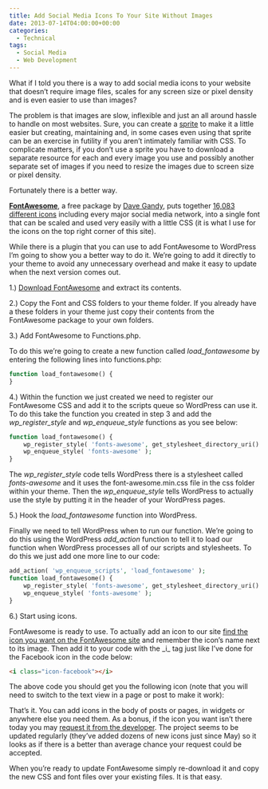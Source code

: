 ```yaml
---
title: Add Social Media Icons To Your Site Without Images
date: 2013-07-14T04:00:00+00:00
categories:
  - Technical
tags:
  - Social Media
  - Web Development
---
```


What if I told you there is a way to add social media icons to your website that doesn’t require image files, scales for any screen size or pixel density and is even easier to use than images?

The problem is that images are slow, inflexible and just an all around hassle to handle on most websites. Sure, you can create a [sprite](http://www.w3schools.com/css/css_image_sprites.asp) to make it a little easier but creating, maintaining and, in some cases even using that sprite can be an exercise in futility if you aren’t intimately familiar with CSS. To complicate matters, if you don’t use a sprite you have to download a separate resource for each and every image you use and possibly another separate set of images if you need to resize the images due to screen size or pixel density.

Fortunately there is a better way.

[**FontAwesome**](https://fontawesome.com/), a free package by [Dave Gandy](https://twitter.com/davegandy), puts together [16,083 different icons](https://fontawesome.com/icons) including every major social media network, into a single font that can be scaled and used very easily with a little CSS (it is what I use for the icons on the top right corner of this site).

While there is a plugin that you can use to add FontAwesome to WordPress I’m going to show you a better way to do it. We’re going to add it directly to your theme to avoid any unnecessary overhead and make it easy to update when the next version comes out.

1.) [Download FontAwesome][1] and extract its contents.

2.) Copy the Font and CSS folders to your theme folder. If you already have a these folders in your theme just copy their contents from the FontAwesome package to your own folders.

3.) Add FontAwesome to Functions.php.

To do this we’re going to create a new function called _load_fontawesome_ by entering the following lines into functions.php:

``` php
function load_fontawesome() {
}
```

4.) Within the function we just created we need to register our FontAwesome CSS and add it to the scripts queue so WordPress can use it. To do this take the function you created in step 3 and add the _wp\_register\_style_ and _wp\_enqueue\_style_ functions as you see below:

``` php
function load_fontawesome() {
    wp_register_style( 'fonts-awesome', get_stylesheet_directory_uri() . '/css/font-awesome.min.css' );
    wp_enqueue_style( 'fonts-awesome' );
}
```

The _wp\_register\_style_ code tells WordPress there is a stylesheet called _fonts-awesome_ and it uses the font-awesome.min.css file in the css folder within your theme. Then the _wp\_enqueue\_style_ tells WordPress to actually use the style by putting it in the header of your WordPress pages.

5.) Hook the _load_fontawesome_ function into WordPress.

Finally we need to tell WordPress when to run our function. We’re going to do this using the WordPress _add_action_ function to tell it to load our function when WordPress processes all of our scripts and stylesheets. To do this we just add one more line to our code:

``` php
add_action( 'wp_enqueue_scripts', 'load_fontawesome' );
function load_fontawesome() {
    wp_register_style( 'fonts-awesome', get_stylesheet_directory_uri() . '/css/font-awesome.min.css' );
    wp_enqueue_style( 'fonts-awesome' );
}
```

6.) Start using icons.

FontAwesome is ready to use. To actually add an icon to our site [find the icon you want on the FontAwesome site](https://fontawesome.com/icons) and remember the icon’s name next to its image. Then add it to your code with the \_i\_ tag just like I’ve done for the Facebook icon in the code below:

``` html
<i class="icon-facebook"></i>
```

The above code you should get you the following icon (note that you will need to switch to the text view in a page or post to make it work):

That’s it. You can add icons in the body of posts or pages, in widgets or anywhere else you need them. As a bonus, if the icon you want isn’t there today you may [request it from the developer](https://fontawesome.com/community/leaderboard/new). The project seems to be updated regularly (they’ve added dozens of new icons just since May) so it looks as if there is a better than average chance your request could be accepted.

When you’re ready to update FontAwesome simply re-download it and copy the new CSS and font files over your existing files. It is that easy.

 [1]: https://fontawesome.com/